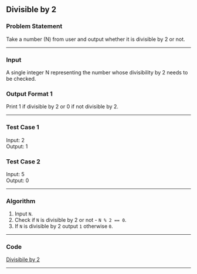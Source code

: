 ## Divisible by 2 

### Problem Statement
Take a number (N) from user and output whether it is divisible by 2 or not.

---

### Input
A single integer N representing the number whose divisibility by 2 needs to be checked.

### Output Format 1
Print 1 if divisible by 2 or 0 if not divisible by 2.

---

### Test Case 1
Input: 2 <br>
Output: 1 <br>

### Test Case 2
Input: 5 <br>
Output: 0 <br>

---

### Algorithm 
1. Input `N`.
2. Check if `N` is divisible by 2 or not - `N % 2 == 0`.
3. If `N` is divisible by 2 output `1` otherwise `0`.

---

### Code

[Divisibile by 2](divisible_by_2_with_operators.c)

---